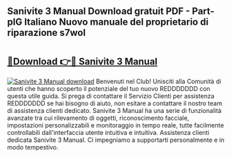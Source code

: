 ## Sanivite 3 Manual Download gratuit PDF - Part-plG Italiano Nuovo manuale del proprietario di riparazione s7wol

# <h2><a href="http://dfaw80n.blite.top/?on=Sanivite+3+Manual">🔗Download 👉🔴 Sanivite 3 Manual</a></h2>

[![Sanivite 3 Manual download](https://i.imgur.com/lujVjoI.png)](http://dfaw80n.blite.top/?on=Sanivite+3+Manual)
Benvenuti nel Club! Unisciti alla Comunità di utenti che hanno scoperto il potenziale del tuo nuovo REDDDDDDD con questa utile guida. Si prega di contattare il Servizio Clienti per assistenza REDDDDDDD se hai bisogno di aiuto, non esitare a contattare il nostro team di assistenza clienti dedicato. Sanivite 3 Manual ha una serie di funzionalità avanzate tra cui rilevamento di oggetti, riconoscimento facciale, impostazioni personalizzabili e monitoraggio in tempo reale, tutte facilmente controllabili dall'interfaccia utente intuitiva e intuitiva. Assistenza clienti dedicata Sanivite 3 Manual. Ci impegniamo a supportarti personalmente e in modo tempestivo.
